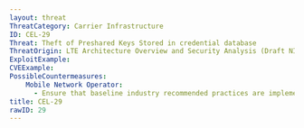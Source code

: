 ```yaml
---
layout: threat
ThreatCategory: Carrier Infrastructure
ID: CEL-29
Threat: Theft of Preshared Keys Stored in credential database
ThreatOrigin: LTE Architecture Overview and Security Analysis (Draft NISTIR 8071) [^166]
ExploitExample:
CVEExample:
PossibleCountermeasures:
    Mobile Network Operator:
      - Ensure that baseline industry recommended practices are implemented and validated
title: CEL-29
rawID: 29
---
```

